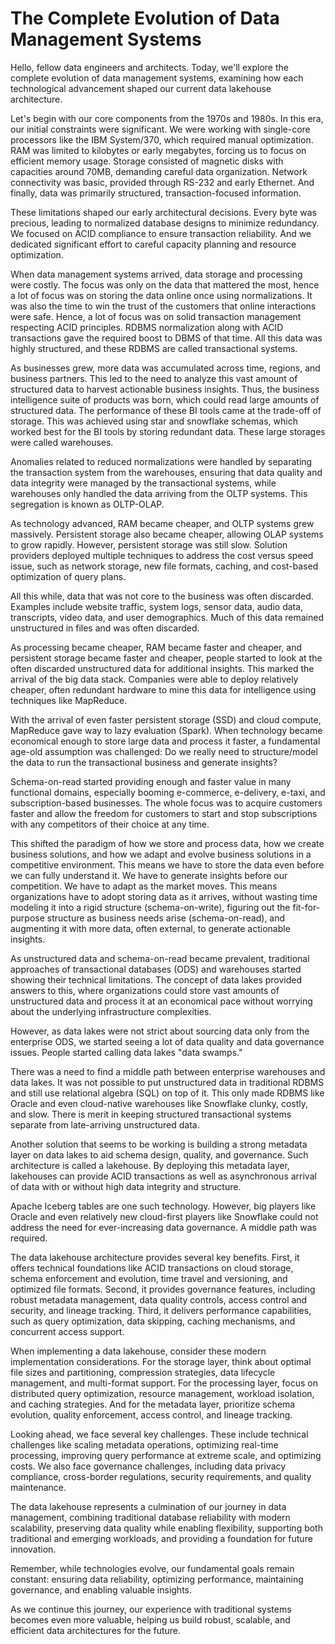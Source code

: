 # The Complete Evolution of Data Management Systems

Hello, fellow data engineers and architects. Today, we'll explore the complete evolution of data management systems, examining how each technological advancement shaped our current data lakehouse architecture.

Let's begin with our core components from the 1970s and 1980s. In this era, our initial constraints were significant. We were working with single-core processors like the IBM System/370, which required manual optimization. RAM was limited to kilobytes or early megabytes, forcing us to focus on efficient memory usage. Storage consisted of magnetic disks with capacities around 70MB, demanding careful data organization. Network connectivity was basic, provided through RS-232 and early Ethernet. And finally, data was primarily structured, transaction-focused information.

These limitations shaped our early architectural decisions. Every byte was precious, leading to normalized database designs to minimize redundancy. We focused on ACID compliance to ensure transaction reliability. And we dedicated significant effort to careful capacity planning and resource optimization.

When data management systems arrived, data storage and processing were costly. The focus was only on the data that mattered the most, hence a lot of focus was on storing the data online once using normalizations. It was also the time to win the trust of the customers that online interactions were safe. Hence, a lot of focus was on solid transaction management respecting ACID principles. RDBMS normalization along with ACID transactions gave the required boost to DBMS of that time. All this data was highly structured, and these RDBMS are called transactional systems.

As businesses grew, more data was accumulated across time, regions, and business partners. This led to the need to analyze this vast amount of structured data to harvest actionable business insights. Thus, the business intelligence suite of products was born, which could read large amounts of structured data. The performance of these BI tools came at the trade-off of storage. This was achieved using star and snowflake schemas, which worked best for the BI tools by storing redundant data. These large storages were called warehouses.

Anomalies related to reduced normalizations were handled by separating the transaction system from the warehouses, ensuring that data quality and data integrity were managed by the transactional systems, while warehouses only handled the data arriving from the OLTP systems. This segregation is known as OLTP-OLAP.

As technology advanced, RAM became cheaper, and OLTP systems grew massively. Persistent storage also became cheaper, allowing OLAP systems to grow rapidly. However, persistent storage was still slow. Solution providers deployed multiple techniques to address the cost versus speed issue, such as network storage, new file formats, caching, and cost-based optimization of query plans.

All this while, data that was not core to the business was often discarded. Examples include website traffic, system logs, sensor data, audio data, transcripts, video data, and user demographics. Much of this data remained unstructured in files and was often discarded.

As processing became cheaper, RAM became faster and cheaper, and persistent storage became faster and cheaper, people started to look at the often discarded unstructured data for additional insights. This marked the arrival of the big data stack. Companies were able to deploy relatively cheaper, often redundant hardware to mine this data for intelligence using techniques like MapReduce.

With the arrival of even faster persistent storage (SSD) and cloud compute, MapReduce gave way to lazy evaluation (Spark). When technology became economical enough to store large data and process it faster, a fundamental age-old assumption was challenged: Do we really need to structure/model the data to run the transactional business and generate insights?

Schema-on-read started providing enough and faster value in many functional domains, especially booming e-commerce, e-delivery, e-taxi, and subscription-based businesses. The whole focus was to acquire customers faster and allow the freedom for customers to start and stop subscriptions with any competitors of their choice at any time.

This shifted the paradigm of how we store and process data, how we create business solutions, and how we adapt and evolve business solutions in a competitive environment. This means we have to store the data even before we can fully understand it. We have to generate insights before our competition. We have to adapt as the market moves. This means organizations have to adopt storing data as it arrives, without wasting time modeling it into a rigid structure (schema-on-write), figuring out the fit-for-purpose structure as business needs arise (schema-on-read), and augmenting it with more data, often external, to generate actionable insights.

As unstructured data and schema-on-read became prevalent, traditional approaches of transactional databases (ODS) and warehouses started showing their technical limitations. The concept of data lakes provided answers to this, where organizations could store vast amounts of unstructured data and process it at an economical pace without worrying about the underlying infrastructure complexities.

However, as data lakes were not strict about sourcing data only from the enterprise ODS, we started seeing a lot of data quality and data governance issues. People started calling data lakes "data swamps."

There was a need to find a middle path between enterprise warehouses and data lakes. It was not possible to put unstructured data in traditional RDBMS and still use relational algebra (SQL) on top of it. This only made RDBMS like Oracle and even cloud-native warehouses like Snowflake clunky, costly, and slow. There is merit in keeping structured transactional systems separate from late-arriving unstructured data.

Another solution that seems to be working is building a strong metadata layer on data lakes to aid schema design, quality, and governance. Such architecture is called a lakehouse. By deploying this metadata layer, lakehouses can provide ACID transactions as well as asynchronous arrival of data with or without high data integrity and structure.

Apache Iceberg tables are one such technology. However, big players like Oracle and even relatively new cloud-first players like Snowflake could not address the need for ever-increasing data governance. A middle path was required.

The data lakehouse architecture provides several key benefits. First, it offers technical foundations like ACID transactions on cloud storage, schema enforcement and evolution, time travel and versioning, and optimized file formats. Second, it provides governance features, including robust metadata management, data quality controls, access control and security, and lineage tracking. Third, it delivers performance capabilities, such as query optimization, data skipping, caching mechanisms, and concurrent access support.

When implementing a data lakehouse, consider these modern implementation considerations. For the storage layer, think about optimal file sizes and partitioning, compression strategies, data lifecycle management, and multi-format support. For the processing layer, focus on distributed query optimization, resource management, workload isolation, and caching strategies. And for the metadata layer, prioritize schema evolution, quality enforcement, access control, and lineage tracking.

Looking ahead, we face several key challenges. These include technical challenges like scaling metadata operations, optimizing real-time processing, improving query performance at extreme scale, and optimizing costs. We also face governance challenges, including data privacy compliance, cross-border regulations, security requirements, and quality maintenance.

The data lakehouse represents a culmination of our journey in data management, combining traditional database reliability with modern scalability, preserving data quality while enabling flexibility, supporting both traditional and emerging workloads, and providing a foundation for future innovation.

Remember, while technologies evolve, our fundamental goals remain constant: ensuring data reliability, optimizing performance, maintaining governance, and enabling valuable insights.

As we continue this journey, our experience with traditional systems becomes even more valuable, helping us build robust, scalable, and efficient data architectures for the future.
